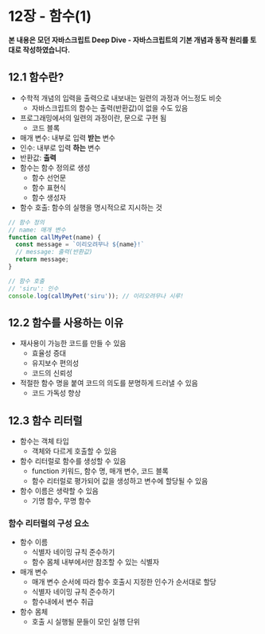 # 12장 - 함수(1)

**본 내용은 모던 자바스크립트 Deep Dive - 자바스크립트의 기본 개념과 동작 원리를 토대로 작성하였습니다.**



## 12.1 함수란?

* 수학적 개념의 입력을 출력으로 내보내는 일련의 과정과 어느정도 비슷
  * 자바스크립트의 함수는 출력(반환값)이 없을 수도 있음
* 프로그래밍에서의 일련의 과정이란, 문으로 구현 됨
  * 코드 블록
* 매개 변수: 내부로 입력 **받는** 변수
* 인수: 내부로 입력 **하는** 변수
* 반환값: **출력**
* 함수는 함수 정의로 생성
  * 함수 선언문
  * 함수 표현식
  * 함수 생성자
* 함수 호출: 함수의 실행을 명시적으로 지시하는 것

```JavaScript
// 함수 정의
// name: 매개 변수
function callMyPet(name) {
  const message = `이리오려무나 ${name}!`
  // message: 출력(반환값)
  return message;
}

// 함수 호출
// 'siru': 인수
console.log(callMyPet('siru')); // 이리오려무나 시루!
```



## 12.2 함수를 사용하는 이유

* 재사용이 가능한 코드를 만들 수 있음
  * 효율성 증대
  * 유지보수 편의성
  * 코드의 신뢰성
* 적절한 함수 명을 붙여 코드의 의도를 분명하게 드러낼 수 있음
  * 코드 가독성 향상



## 12.3 함수 리터럴

* 함수는 객체 타입
  * 객체와 다르게 호출할 수 있음
* 함수 리터럴로 함수를 생성할 수 있음
  * function 키워드, 함수 명, 매개 변수, 코드 블록
  * 함수 리터럴로 평가되어 값을 생성하고 변수에 할당될 수 있음
* 함수 이름은 생략할 수 있음
  * 기명 함수, 무명 함수



### 함수 리터럴의 구성 요소

* 함수 이름
  * 식별자 네이밍 규칙 준수하기
  * 함수 몸체 내부에서만 참조할 수 있는 식별자
* 매개 변수
  * 매개 변수 순서에 따라 함수 호출시 지정한 인수가 순서대로 할당
  * 식별자 네이밍 규칙 준수하기
  * 함수내에서 변수 취급
* 함수 몸체
  * 호출 시 실행될 문들이 모인 실행 단위